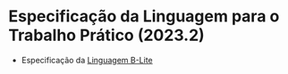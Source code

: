 # Especificação da Linguagem para o Trabalho Prático (2023.2)

- Especificação da [Linguagem B-Lite](https://github.com/MATA61-IC-UFBA/mata61-trabalhos)
